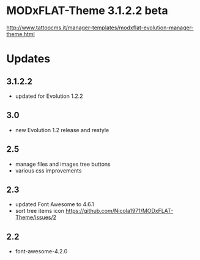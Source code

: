 # MODxFLAT-Theme 3.1.2.2 beta


http://www.tattoocms.it/manager-templates/modxflat-evolution-manager-theme.html



# Updates

## 3.1.2.2
* updated for Evolution 1.2.2 

## 3.0
* new Evolution 1.2 release and restyle

## 2.5
* manage files and images tree buttons
* various css improvements

## 2.3
* updated Font Awesome to 4.6.1
* sort tree items icon https://github.com/Nicola1971/MODxFLAT-Theme/issues/2

## 2.2 
* font-awesome-4.2.0
